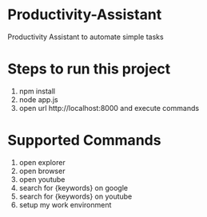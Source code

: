 # Productivity-Assistant
Productivity Assistant to automate simple tasks

# Steps to run this project
1. npm install
2. node app.js
3. open url http://localhost:8000 and execute commands

# Supported Commands
1. open explorer
2. open browser
3. open youtube
4. search for {keywords} on google
5. search for {keywords} on youtube
6. setup my work environment
